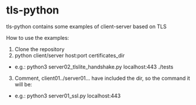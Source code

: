 # tls-python
tls-python contains some examples of client-server based on TLS

How to use the examples:
1. Clone the repository
2. python client/server host:port certificates_dir
* e.g.: python3 server02_tlslite_handshake.py localhost:443 ./tests
3. Comment, client01../server01... have included the dir, so the command it will be:
* e.g.: python3 server01_ssl.py localhost:443